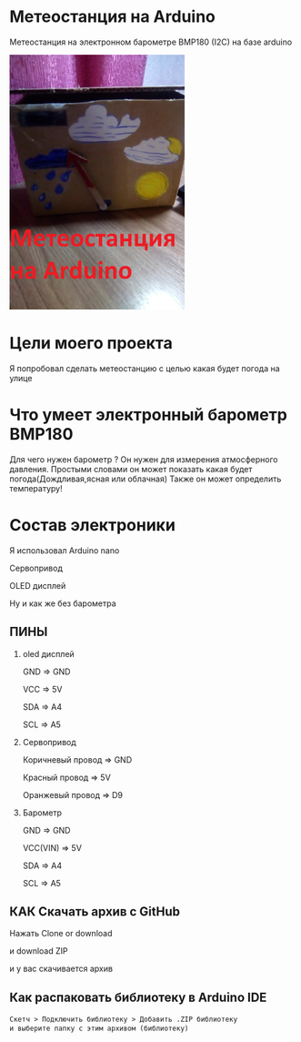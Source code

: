# Метеостанция на Arduino
Метеостанция на электронном барометре BMP180 (I2C) на базе arduino

![screenshot of sample](https://github.com/votin306/Arduino-MeteoStation-on-servo/blob/master/Preview.jpg?raw=true)

# Цели моего проекта
Я попробовал сделать метеостанцию с целью какая будет погода на улице
# Что умеет электронный барометр BMP180
Для чего нужен барометр ? Он нужен для измерения атмосферного давления. Простыми словами он может показать какая будет погода(Дождливая,ясная или облачная)
Также он может определить температуру!
# Состав электроники 
  
  Я использовал Arduino nano

  Cервопривод

  OLED дисплей

  Ну и как же без барометра

## ПИНЫ
1. oled дисплей

   GND => GND
   
   VCC => 5V
   
   SDA => A4
   
   SCL => A5
   
2. Сервопривод

   Коричневый провод  => GND
   
   Красный провод => 5V
   
   Оранжевый провод => D9
   
3. Барометр

   GND => GND
   
   VCC(VIN) => 5V
   
   SDA => A4
   
   SCL => A5
   
## КАК Скачать архив с GitHub

   Нажать Clone or download
   
   и download ZIP
   
   и у вас скачивается архив
##  Как распаковать библиотеку в Arduino IDE 
    Скетч > Подключить библиотеку > Добавить .ZIP библиотеку 
    и выберите папку с этим архивом (библиотеку)  
